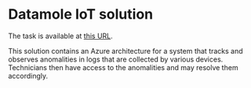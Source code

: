 # Datamole IoT solution

The task is available at [this URL](https://github.com/datamole-ai/mff-cloud-app-development/blob/02f1c777148998c748c38da9e542e45695b3d563/semestral-project-assignment.md]).

This solution contains an Azure architecture for a system that tracks and observes anomalities in logs that are collected by various devices. Technicians then have access to the anomalities and may resolve them accordingly.
